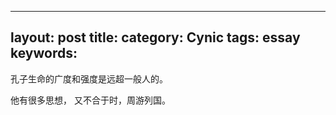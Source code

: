 
---
layout: post
title: 
category: Cynic
tags: essay
keywords: 
---

孔子生命的广度和强度是远超一般人的。

他有很多思想，
又不合于时，周游列国。
